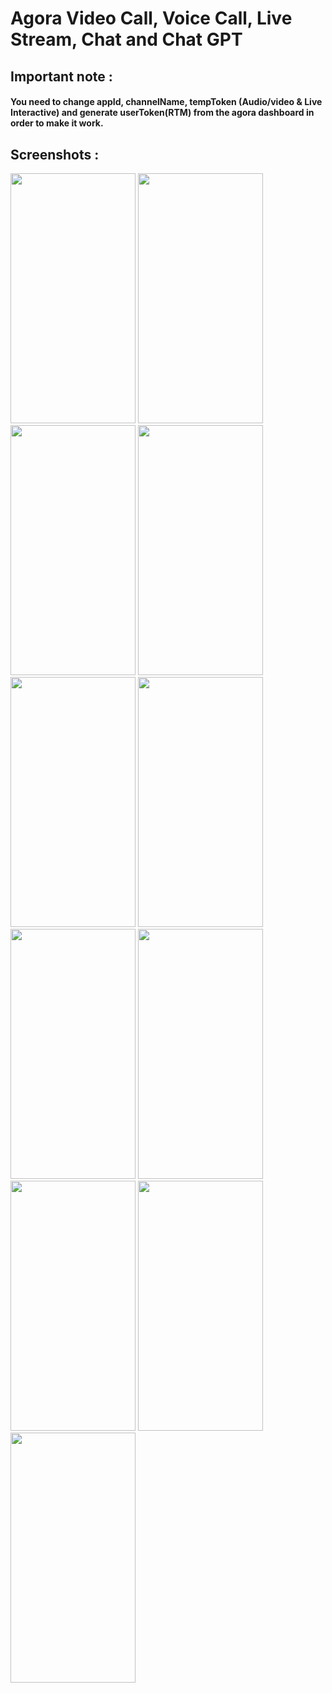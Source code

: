 # Agora Video Call, Voice Call, Live Stream, Chat and Chat GPT


## Important note : 
#### You need to change appId, channelName, tempToken (Audio/video & Live Interactive) and generate userToken(RTM) from the agora dashboard in order to make it work.

## Screenshots :

<img src="https://user-images.githubusercontent.com/53267243/209539718-8428b28f-ba03-4591-b683-344c313a08f7.gif" width="200" height="400" />
<img src="https://user-images.githubusercontent.com/53267243/209518630-8b5fe27e-4924-4221-9547-211f7bca6436.png" width="200" height="400" />
<img src="https://user-images.githubusercontent.com/53267243/209518694-a8cc97dd-4766-4fc2-a771-6e8873ee08e7.png" width="200" height="400" />
<img src="https://user-images.githubusercontent.com/53267243/209518756-a1c15538-f68f-4dbc-9b22-f25cc2e9b264.png" width="200" height="400" />
<img src="https://user-images.githubusercontent.com/53267243/209518933-cfe96fe8-48f2-420e-a785-f9550f26aa4c.png" width="200" height="400" />
<img src="https://user-images.githubusercontent.com/53267243/209518981-acc50df4-706f-4a8c-a8e8-8cae53bacc72.png" width="200" height="400" />
<img src="https://user-images.githubusercontent.com/53267243/209519069-303fefb6-962a-4ab6-8701-fed8ef70f929.png" width="200" height="400" />
<img src="https://user-images.githubusercontent.com/53267243/209519179-0905013d-d4b3-4a60-b22d-d8d78a2f3475.png" width="200" height="400" />
<img src="https://user-images.githubusercontent.com/53267243/209519245-883581b4-9224-4bb5-ae9a-09918d289325.png" width="200" height="400" />
<img src="https://user-images.githubusercontent.com/53267243/209519398-b632fc9b-97d7-4e68-b626-2343764f5602.png" width="200" height="400" />
<img src="https://user-images.githubusercontent.com/53267243/209519442-a41dbc16-92f3-4585-b605-c9adfe5e6db9.png" width="200" height="400" />



